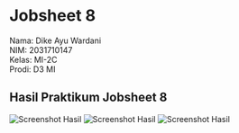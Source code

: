 # Jobsheet 8

Nama: Dike Ayu Wardani <br/>
NIM: 2031710147 <br/>
Kelas: MI-2C <br/>
Prodi: D3 MI <br/>

## Hasil Praktikum Jobsheet 8

![Screenshot Hasil](img/)
![Screenshot Hasil](img/)
![Screenshot Hasil](img/)